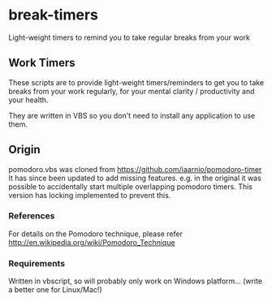 # break-timers
Light-weight timers to remind you to take regular breaks from your work

## Work Timers
These scripts are to provide light-weight timers/reminders to get you to take breaks from your work regularly, for your mental clarity / productivity and your health.

They are written in VBS so you don't need to install any application to use them.

## Origin
pomodoro.vbs was cloned from https://github.com/iaarnio/pomodoro-timer
It has since been updated to add missing features.
e.g. in the original it was possible to accidentally start multiple overlapping pomodoro timers.
This version has locking implemented to prevent this.


### References

For details on the Pomodoro technique, please refer http://en.wikipedia.org/wiki/Pomodoro_Technique

### Requirements

Written in vbscript, so will probably only work on Windows platform... (write a better one for Linux/Mac!)
